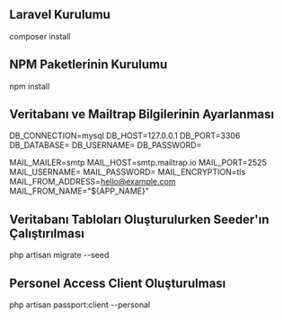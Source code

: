 ## Laravel Kurulumu

composer install

## NPM Paketlerinin Kurulumu

npm install

## Veritabanı ve Mailtrap Bilgilerinin Ayarlanması

DB_CONNECTION=mysql
DB_HOST=127.0.0.1
DB_PORT=3306
DB_DATABASE=
DB_USERNAME=
DB_PASSWORD=

MAIL_MAILER=smtp
MAIL_HOST=smtp.mailtrap.io
MAIL_PORT=2525
MAIL_USERNAME=
MAIL_PASSWORD=
MAIL_ENCRYPTION=tls
MAIL_FROM_ADDRESS=hello@example.com
MAIL_FROM_NAME="${APP_NAME}"

## Veritabanı Tabloları Oluşturulurken Seeder'ın Çalıştırılması

php artisan migrate --seed

## Personel Access Client Oluşturulması

php artisan passport:client --personal